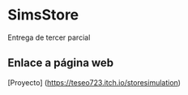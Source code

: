 # SimsStore
Entrega de tercer parcial
## Enlace a página web 
[Proyecto] (https://teseo723.itch.io/storesimulation)